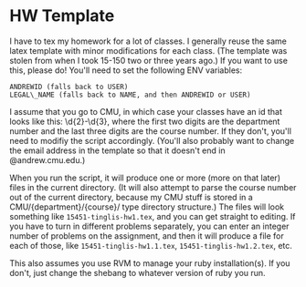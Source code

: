 HW Template
===

I have to tex my homework for a lot of classes. I generally reuse the same latex
template with minor modifications for each class. (The template was stolen from
when I took 15-150 two or three years ago.) If you want to use this, please do!
You'll need to set the following ENV variables:

    ANDREWID (falls back to USER)
    LEGAL\_NAME (falls back to NAME, and then ANDREWID or USER)

I assume that you go to CMU, in which case your classes have an id that looks
like this: \d{2}-\d{3}, where the first two digits are the department number
and the last three digits are the course number. If they don't, you'll need
to modifiy the script accordingly. (You'll also probably want to change the
email address in the template so that it doesn't end in @andrew.cmu.edu.)

When you run the script, it will produce one or more (more on that later)
files in the current directory. (It will also attempt to parse the course
number out of the current directory, because my CMU stuff is stored in a 
CMU/{department}/{course}/ type directory structure.) The files will look
something like `15451-tinglis-hw1.tex`, and you can get straight to editing.
If you have to turn in different problems separately, you can enter an integer
number of problems on the assignment, and then it will produce a file for each
of those, like `15451-tinglis-hw1.1.tex`, `15451-tinglis-hw1.2.tex`, etc.

This also assumes you use RVM to manage your ruby installation(s). If you
don't, just change the shebang to whatever version of ruby you run.
